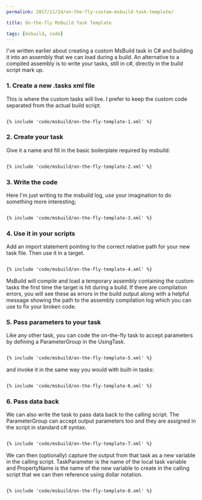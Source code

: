 ```yaml
---
permalink: 2017/11/24/on-the-fly-custom-msbuild-task-template/

title: On-the-fly MsBuild Task Template

tags: [msbuild, code]
---
```


I've written earlier about creating a custom MsBuild task in C# and building it into
an assembly that we can load during a build. An alternative to a compiled assembly is to write your tasks, still in c#, directly in the build script mark up.

### 1. Create a new .tasks xml file

This is where the custom tasks will live. I prefer to keep the custom code separated
from the actual build script.

```xml

{% include 'code/msbuild/on-the-fly-template-1.xml' %}

```

### 2. Create your task

Give it a name and fill in the basic boilerplate required by msbuild:

```xml

{% include 'code/msbuild/on-the-fly-template-2.xml' %}

```

### 3. Write the code

Here I'm just writing to the msbuild log, use your imagination to do something more
interesting;

```xml

{% include 'code/msbuild/on-the-fly-template-3.xml' %}

```

### 4. Use it in your scripts

Add an import statement pointing to the correct relative path for your new
task file. Then use it in a target.

```xml

{% include 'code/msbuild/on-the-fly-template-4.xml' %}

```

MsBuild will compile and load a temporary assembly containing the custom tasks the
first time the target is hit during a build. If there are compilation errors, you will
see these as errors in the build output along with a helpful message showing the path to the
assembly compilation log which you can use to fix your broken code.

### 5. Pass parameters to your task

Like any other task, you can code the on-the-fly task to accept parameters by defining a
ParameterGroup in the UsingTask.

```xml

{% include 'code/msbuild/on-the-fly-template-5.xml' %}

```

and invoke it in the same way you would with built-in tasks:

```xml

{% include 'code/msbuild/on-the-fly-template-6.xml' %}

```

### 6. Pass data back

We can also write the task to pass data back to the calling script. The ParameterGroup
can accept output parameters too and they are assigned in the script in standard
c# syntax.

```xml

{% include 'code/msbuild/on-the-fly-template-7.xml' %}

```

We can then (optionally) capture the output from that task as a new variable in the
calling script. TaskParameter is the name of the local task variable and PropertyName is
the name of the new variable to create in the calling script that we can then reference
using dollar notation.

```

{% include 'code/msbuild/on-the-fly-template-8.xml' %}

```
